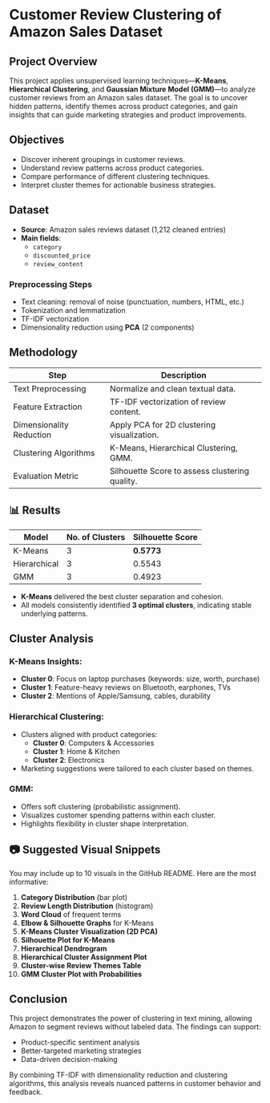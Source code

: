 # Customer Review Clustering of Amazon Sales Dataset

## Project Overview

This project applies unsupervised learning techniques—**K-Means**, **Hierarchical Clustering**, and **Gaussian Mixture Model (GMM)**—to analyze customer reviews from an Amazon sales dataset. The goal is to uncover hidden patterns, identify themes across product categories, and gain insights that can guide marketing strategies and product improvements.

## Objectives

- Discover inherent groupings in customer reviews.
- Understand review patterns across product categories.
- Compare performance of different clustering techniques.
- Interpret cluster themes for actionable business strategies.

## Dataset

- **Source**: Amazon sales reviews dataset (1,212 cleaned entries)
- **Main fields**:
  - `category`
  - `discounted_price`
  - `review_content`

### Preprocessing Steps

- Text cleaning: removal of noise (punctuation, numbers, HTML, etc.)
- Tokenization and lemmatization
- TF-IDF vectorization
- Dimensionality reduction using **PCA** (2 components)

## Methodology

| Step                  | Description |
|-----------------------|-------------|
| Text Preprocessing    | Normalize and clean textual data. |
| Feature Extraction    | TF-IDF vectorization of review content. |
| Dimensionality Reduction | Apply PCA for 2D clustering visualization. |
| Clustering Algorithms | K-Means, Hierarchical Clustering, GMM. |
| Evaluation Metric     | Silhouette Score to assess clustering quality. |

## 📊 Results

| Model        | No. of Clusters | Silhouette Score |
|--------------|------------------|------------------|
| K-Means      | 3                | **0.5773**       |
| Hierarchical | 3                | 0.5543           |
| GMM          | 3                | 0.4923           |

- **K-Means** delivered the best cluster separation and cohesion.
- All models consistently identified **3 optimal clusters**, indicating stable underlying patterns.

## Cluster Analysis

### K-Means Insights:
- **Cluster 0**: Focus on laptop purchases (keywords: size, worth, purchase)
- **Cluster 1**: Feature-heavy reviews on Bluetooth, earphones, TVs
- **Cluster 2**: Mentions of Apple/Samsung, cables, durability

### Hierarchical Clustering:
- Clusters aligned with product categories:
  - **Cluster 0**: Computers & Accessories
  - **Cluster 1**: Home & Kitchen
  - **Cluster 2**: Electronics
- Marketing suggestions were tailored to each cluster based on themes.

### GMM:
- Offers soft clustering (probabilistic assignment).
- Visualizes customer spending patterns within each cluster.
- Highlights flexibility in cluster shape interpretation.

## 📷 Suggested Visual Snippets

You may include up to 10 visuals in the GitHub README. Here are the most informative:

1. **Category Distribution** (bar plot)
2. **Review Length Distribution** (histogram)
3. **Word Cloud** of frequent terms
4. **Elbow & Silhouette Graphs** for K-Means
5. **K-Means Cluster Visualization (2D PCA)**
6. **Silhouette Plot for K-Means**
7. **Hierarchical Dendrogram**
8. **Hierarchical Cluster Assignment Plot**
9. **Cluster-wise Review Themes Table**
10. **GMM Cluster Plot with Probabilities**

## Conclusion

This project demonstrates the power of clustering in text mining, allowing Amazon to segment reviews without labeled data. The findings can support:
- Product-specific sentiment analysis
- Better-targeted marketing strategies
- Data-driven decision-making

By combining TF-IDF with dimensionality reduction and clustering algorithms, this analysis reveals nuanced patterns in customer behavior and feedback.
